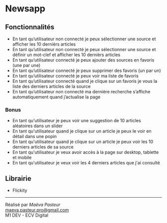 # Newsapp

## Fonctionnalités
- En tant qu’utilisateur non connecté je peux sélectionner une source et afficher les 10 dernièrs articles
- En tant qu’utilisateur non connecté je peux sélectionner une source et définir un mot-clef et afficher les 10 dernièrs articles
- En tant qu’utilisateur connecté je peux ajouter des sources en favoris (une par une)
- En tant qu’utilisateur connecté je peux supprimer des favoris (un par un)
- En tant qu’utilisateur connecté je peux voir ma liste de favoris
- En tant qu’utilisateur connecté quand je clique sur un favoris je vous la liste des derniers articles de la source
- En tant qu’utilisateur non connecté ma dernière recherche s’affiche automatiquement quand j’actualise la page
### Bonus
- En tant qu'utilisateur je peux voir une suggestion de 10 articles aléatoires dans un slider
- En tant qu'utilisateur quand je clique sur un article je peux le voir en détail dans une popin
- En tant qu'utilisateur quand je clique sur un article je peux voir les 10 derniers articles de sa source
- En tant qu'utilisateur je veux avoir accès à la page sur desktop, tablette et mobile
- En tant qu'utilisateur je veux voir les 4 derniers articles que j'ai consulté
## Librairie 
- Flickity

---

Réalisé par _Maëva Pasteur_ <br>
maeva.pasteur.pro@gmail.com <br>
M1 DEV - ECV Digital